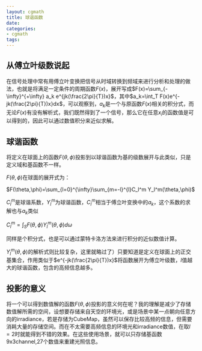 ```yaml
---
layout: cgmath
title: 球谐函数
date: 
categories: 
- cgmath
tags: 
---
```

## 从傅立叶级数说起
在信号处理中常有用傅立叶变换把信号从时域转换到频域来进行分析和处理的做法，也就是将满足一定条件的周期函数$F(x)$，展开写成$F(x)=\sum_{-\infty}^{+\infty} a_k e^{jk(\frac{2\pi}{T})x}$，其中$a_k=\int_T F(x)e^{-jk(\frac{2\pi}{T})x}dx$，可以观察到，$a_k$是一个与原函数$F(x)$相关的积分式，而无论$F(x)$有没有解析式，我们既然得到了一个信号，那么它在任意$x_i$的函数值是可以得到的，因此可以通过数值积分来近似求解。

## 球谐函数

将定义在球面上的函数$F(\theta,\phi)$投影到以球谐函数为基的级数展开与此类似，只是定义域和基函数不一样。

$F(\theta,\phi)$在球面的展开式为：

$F(\theta,\phi)=\sum_{l=0}^{\infty}\sum_{m=-l}^{l}C_l^m Y_l^m(\theta,\phi)$

$C_l^m$是球谐系数，$Y_l^m$为球谐函数，$C_l^m$相当于傅立叶变换中的$a_k$，这个系数的求解也与$a_k$类似

$C_l^m=\int_S F(\theta,\phi)Y_l^m(\theta,\phi)d\omega$

同样是个积分式，也是可以通过蒙特卡洛方法来进行积分的近似数值计算。

$Y_l^m(\theta,\phi)$的解析式则比较复杂，这里就略过了）只要知道是定义在球面上的正交基集合，作用类似于$e^{-jk(\frac{2\pi}{T})x}$将函数展开为傅立叶级数，$l$值越大的球谐函数，包含的高频信息越多。


## 投影的意义
将一个可以得到数值解的函数$F(\theta,\phi)$投影的意义何在呢？我的理解是减少了存储数值解所需的空间，设想要存储来自天空的环境光，或是场景中某一点朝向任意方向的irradiance，若是存储为CubeMap，虽然可以保存比较高频的信息，但需要消耗大量的存储空间。而在不太需要高频信息的环境光和irradiance数值，在取$l=2$时就能得到不错的效果。在这些使用场景，就可以只存储基函数9x3channel,27个数值来重建光照信息。